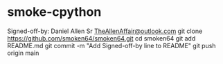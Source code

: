 # smoke-cpython
Signed-off-by: Daniel Allen Sr <TheAllenAffair@outlook.com> git clone
https://github.com/smoken64/smoken64.git cd
smoken64 git add README.md git commit
-m "Add Signed-off-by line to README" git push origin main
